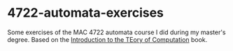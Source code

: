 # 4722-automata-exercises
Some exercises of the MAC 4722 automata course I did during my master's degree. Based on the [Introduction to the TEory of Computation](https://www.amazon.com.br/Introduction-Theory-Computation-Michael-Sipser/dp/113318779X) book.
